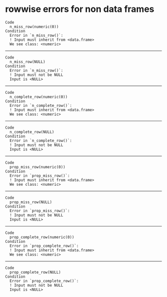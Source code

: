 # rowwise errors for non data frames

    Code
      n_miss_row(numeric(0))
    Condition
      Error in `n_miss_row()`:
      ! Input must inherit from <data.frame>
      We see class: <numeric>

---

    Code
      n_miss_row(NULL)
    Condition
      Error in `n_miss_row()`:
      ! Input must not be NULL
      Input is <NULL>

---

    Code
      n_complete_row(numeric(0))
    Condition
      Error in `n_complete_row()`:
      ! Input must inherit from <data.frame>
      We see class: <numeric>

---

    Code
      n_complete_row(NULL)
    Condition
      Error in `n_complete_row()`:
      ! Input must not be NULL
      Input is <NULL>

---

    Code
      prop_miss_row(numeric(0))
    Condition
      Error in `prop_miss_row()`:
      ! Input must inherit from <data.frame>
      We see class: <numeric>

---

    Code
      prop_miss_row(NULL)
    Condition
      Error in `prop_miss_row()`:
      ! Input must not be NULL
      Input is <NULL>

---

    Code
      prop_complete_row(numeric(0))
    Condition
      Error in `prop_complete_row()`:
      ! Input must inherit from <data.frame>
      We see class: <numeric>

---

    Code
      prop_complete_row(NULL)
    Condition
      Error in `prop_complete_row()`:
      ! Input must not be NULL
      Input is <NULL>

